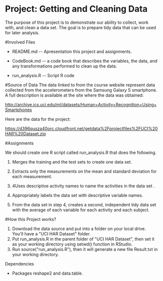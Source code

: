 # Project: Getting and Cleaning Data
The purpose of this project is to demonstrate our ability to collect, work with, and clean a data set. The goal is to prepare tidy data that can be used for later analysis. 

#Involved Files
- README.md -- Apresentation this project and assignments.

- CodeBook.md -- a code book that describes the variables, the data, and any transformations performed to clean up the data.

- run_analysis.R -- Script R code

#Source of Data
The data linked to from the course website represent data collected from the accelerometers from the Samsung Galaxy S smartphone. A full description is available at the site where the data was obtained: 

http://archive.ics.uci.edu/ml/datasets/Human+Activity+Recognition+Using+Smartphones 

Here are the data for the project: 

https://d396qusza40orc.cloudfront.net/getdata%2Fprojectfiles%2FUCI%20HAR%20Dataset.zip 

#Assignments

We should create one R script called run_analysis.R that does the following. 

1. Merges the training and the test sets to create one data set.

2. Extracts only the measurements on the mean and standard deviation for each measurement. 

3. 4Uses descriptive activity names to name the activities in the data set
.
4. Appropriately labels the data set with descriptive variable names. 

5. From the data set in step 4, creates a second, independent tidy data set with the average of each variable for each activity and each subject.

#How this Project works?

1. Download the data source and put into a folder on your local drive. You'll have a "UCI HAR Dataset" folder.
2. Put run_analysis.R in the parent folder of "UCI HAR Dataset", then set it as your working directory using setwd() function in RStudio.
3. Run source("run_analysis.R"), then it will generate a new file Result.txt in your working directory.

Dependencies
- Packages reshape2 and data.table.
